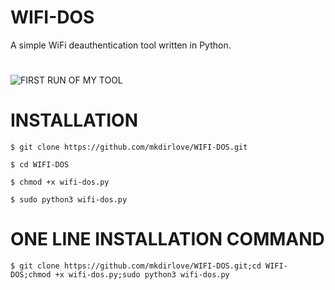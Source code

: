 # WIFI-DOS
A simple WiFi deauthentication tool written in Python.
#
![FIRST RUN OF MY TOOL](https://raw.githubusercontent.com/mkdirlove/WIFI-DOS/main/wifi-dos.gif)
#
# INSTALLATION

`$ git clone https://github.com/mkdirlove/WIFI-DOS.git`

`$ cd WIFI-DOS`

`$ chmod +x wifi-dos.py`

`$ sudo python3 wifi-dos.py`
#
# ONE LINE INSTALLATION COMMAND

`$ git clone https://github.com/mkdirlove/WIFI-DOS.git;cd WIFI-DOS;chmod +x wifi-dos.py;sudo python3 wifi-dos.py`
